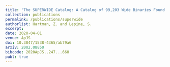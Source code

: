```yaml
---
title: 'The SUPERWIDE Catalog: A Catalog of 99,203 Wide Binaries Found in Gaia and Supplemented by the SUPERBLINK High Proper Motion Catalog'
collection: publications
permalink: /publications/superwide
authorlist: Hartman, Z. and Lepine, S.
excerpt: 
date: 2020-04-01
venue: ApJS
doi: 10.3847/1538-4365/ab79a6
arxiv: 2002.08850
bibcode: 2020ApJS..247...66H
publ: true
---
```


